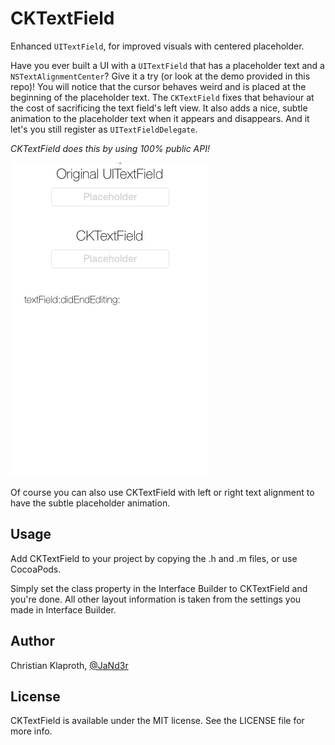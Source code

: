 CKTextField
===========

Enhanced `UITextField`, for improved visuals with centered placeholder.

Have you ever built a UI with a `UITextField` that has a placeholder text and a `NSTextAlignmentCenter`? Give it a try (or look at the demo provided in this repo)! You will notice that the cursor behaves weird and is placed at the beginning of the placeholder text. The `CKTextField` fixes that behaviour at the cost of sacrificing the text field's left view. It also adds a nice, subtle animation to the placeholder text when it appears and disappears. And it let's you still register as `UITextFieldDelegate`.

_CKTextField does this by using 100% public API!_

![](CKTextFieldDemo.gif)

Of course you can also use CKTextField with left or right text alignment to have the subtle placeholder animation.

## Usage

Add CKTextField to your project by copying the .h and .m files, or use CocoaPods.

Simply set the class property in the Interface Builder to CKTextField and you're done. All other layout information is taken from the settings you made in Interface Builder.

## Author

Christian Klaproth, [@JaNd3r](http://twitter.com/JaNd3r)

## License

CKTextField is available under the MIT license. See the LICENSE file for more info.

